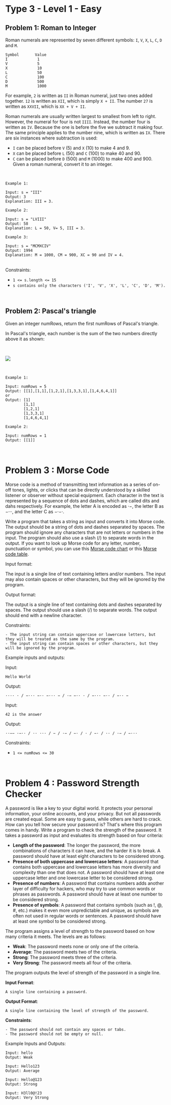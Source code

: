 # Type 3 - Level 1 - Easy

## Problem 1: Roman to Integer
Roman numerals are represented by seven different symbols: `I`, `V`, `X`, `L`, `C`, `D` and `M`.

```
Symbol       Value
I             1
V             5
X             10
L             50
C             100
D             500
M             1000
```
For example, `2` is written as `II` in Roman numeral, just two ones added together. `12` is written as `XII`, which is simply `X + II`. The number `27` is written as `XXVII`, which is `XX + V + II`.

Roman numerals are usually written largest to smallest from left to right. However, the numeral for four is not `IIII`. Instead, the number four is written as `IV`. Because the one is before the five we subtract it making four. The same principle applies to the number nine, which is written as `IX`. There are six instances where subtraction is used:

- `I` can be placed before `V` (5) and `X` (10) to make 4 and 9. 
- `X` can be placed before `L` (50) and `C` (100) to make 40 and 90. 
- `C` can be placed before `D` (500) and `M` (1000) to make 400 and 900.
Given a roman numeral, convert it to an integer.
<br>

```
Example 1:

Input: s = "III"
Output: 3
Explanation: III = 3.
```

```
Example 2:

Input: s = "LVIII"
Output: 58
Explanation: L = 50, V= 5, III = 3.
```

```
Example 3:

Input: s = "MCMXCIV"
Output: 1994
Explanation: M = 1000, CM = 900, XC = 90 and IV = 4.
```

<br>
Constraints:

- `1 <= s.length <= 15`
- `s contains only the characters ('I', 'V', 'X', 'L', 'C', 'D', 'M').`

<br>
  
## Problem 2: Pascal's triangle
Given an integer numRows, return the first numRows of Pascal's triangle.

In Pascal's triangle, each number is the sum of the two numbers directly above it as shown:

<br>

![](https://upload.wikimedia.org/wikipedia/commons/0/0d/PascalTriangleAnimated2.gif)

<br>

```
Example 1:

Input: numRows = 5
Output: [[1],[1,1],[1,2,1],[1,3,3,1],[1,4,6,4,1]]
or
Output: [1]
        [1,1]
        [1,2,1]
        [1,3,3,1]
        [1,4,6,4,1]
```

```
Example 2:

Input: numRows = 1
Output: [[1]]
```
<br>

# Problem 3 : Morse Code

Morse code is a method of transmitting text information as a series of on-off tones, lights, or clicks that can be directly understood by a skilled listener or observer without special equipment. Each character in the text is represented by a sequence of dots and dashes, which are called dits and dahs respectively. For example, the letter A is encoded as ·−, the letter B as −···, and the letter C as −·−·.

Write a program that takes a string as input and converts it into Morse code. The output should be a string of dots and dashes separated by spaces. The program should ignore any characters that are not letters or numbers in the input. The program should also use a slash (/) to separate words in the output.
If you want to look up Morse code for any letter, number, punctuation or symbol, you can use this [Morse code chart](https://morsecode.world/international/morse2.html) or this [Morse code table](https://morsetranslate.com/chart).

Input format:

The input is a single line of text containing letters and/or numbers. The input may also contain spaces or other characters, but they will be ignored by the program.

Output format:

The output is a single line of text containing dots and dashes separated by spaces. The output should use a slash (/) to separate words. The output should end with a newline character.

Constraints:

```- The input string can have up to 100 characters.
- The input string can contain uppercase or lowercase letters, but they will be treated as the same by the program.
- The input string can contain spaces or other characters, but they will be ignored by the program.
```

Example inputs and outputs:

Input: 
```
Hello World
```

Output: 
```
···· · / −··· −·· −··· − / ·− −·· · / −··· −·· / −·· −
```

Input: 
```
42 is the answer
```

Output:
``` 
··−− ·−·· / ·· ··· / − / ·− / −· / · / −· / ·· / ·− / −···
```



Constraints:
- `1 <= numRows <= 30`
</br>

# Problem 4 : Password Strength Checker


A password is like a key to your digital world. It protects your personal information, your online accounts, and your privacy. But not all passwords are created equal. Some are easy to guess, while others are hard to crack. How can you tell how secure your password is? That's where this program comes in handy. Write a program to check the strength of the password.
 It takes a password as input and evaluates its strength based on four criteria:

- **Length of the password**: The longer the password, the more combinations of characters it can have, and the harder it is to break. A password should have at least eight characters to be considered strong.
- **Presence of both uppercase and lowercase letters**: A password that contains both uppercase and lowercase letters has more diversity and complexity than one that does not. A password should have at least one uppercase letter and one lowercase letter to be considered strong.
- **Presence of numbers**: A password that contains numbers adds another layer of difficulty for hackers, who may try to use common words or phrases as passwords. A password should have at least one number to be considered strong.
- **Presence of symbols**: A password that contains symbols (such as !, @, #, etc.) makes it even more unpredictable and unique, as symbols are often not used in regular words or sentences. A password should have at least one symbol to be considered strong.

The program assigns a level of strength to the password based on how many criteria it meets. The levels are as follows:

- **Weak**: The password meets none or only one of the criteria.
- **Average**: The password meets two of the criteria.
- **Strong**: The password meets three of the criteria.
- **Very Strong**: The password meets all four of the criteria.


The program outputs the level of strength of the password in a single line.

**Input Format**: 

`A single line containing a password.`

**Output Format**: 

`A single line containing the level of strength of the password.`

**Constraints**:
```
- The password should not contain any spaces or tabs.
- The password should not be empty or null.
```

Example Inputs and Outputs:

```
Input: hello
Output: Weak
```

```
Input: Hello123
Output: Average
```

```
Input: Hello@123
Output: Strong
```

```
Input: H3ll0@!23
Output: Very Strong
```




